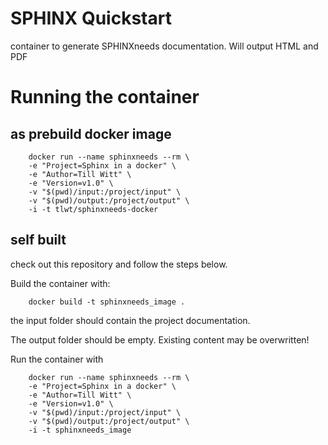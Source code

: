 # SPHINX Quickstart

container to generate SPHINXneeds documentation. Will output HTML and PDF


# Running the container

## as prebuild docker image
```
    docker run --name sphinxneeds --rm \
    -e "Project=Sphinx in a docker" \
    -e "Author=Till Witt" \
    -e "Version=v1.0" \
    -v "$(pwd)/input:/project/input" \
    -v "$(pwd)/output:/project/output" \
    -i -t tlwt/sphinxneeds-docker
```


## self built

check out this repository and follow the steps below.

Build the container with:

```
    docker build -t sphinxneeds_image .
```
the input folder should contain the project documentation.

The output folder should be empty. Existing content may be overwritten!

Run the container with

```
    docker run --name sphinxneeds --rm \
    -e "Project=Sphinx in a docker" \
    -e "Author=Till Witt" \
    -e "Version=v1.0" \
    -v "$(pwd)/input:/project/input" \
    -v "$(pwd)/output:/project/output" \
    -i -t sphinxneeds_image
```

